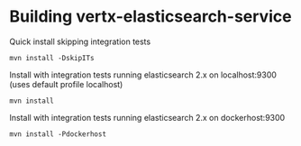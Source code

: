 # Building vertx-elasticsearch-service

Quick install skipping integration tests

```
mvn install -DskipITs
```

Install with integration tests running elasticsearch 2.x on localhost:9300 (uses default profile localhost)

```
mvn install
```

Install with integration tests running elasticsearch 2.x on dockerhost:9300

```
mvn install -Pdockerhost
```
